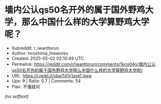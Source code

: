 # 墙内公认qs50名开外的属于国外野鸡大学，那么中国什么样的大学算野鸡大学呢？

- Subreddit: r_iwanttorun
- Author: hiroshima_fireworks
- Created: 2025-05-02 02:10:49 UTC
- Permalink: https://reddit.com/r/iwanttorun/comments/1kcq04n/墙内公认qs50名开外的属于国外野鸡大学那么中国什么样的大学算野鸡大学呢/
- URL: https://i.redd.it/obxt141y1aye1.jpeg
- Ups: 9 | Ratio: 0.7 | Comments: 54
- Flair: 不懂就问

_(no selftext)_
